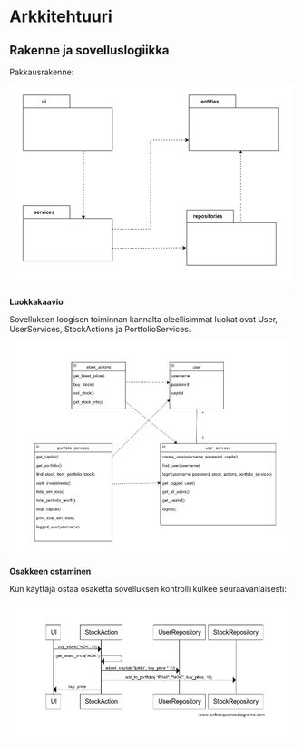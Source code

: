 # Arkkitehtuuri

## Rakenne ja sovelluslogiikka

Pakkausrakenne: 

![](./kuvat/pakkausrakenne.png)


**Luokkakaavio**

Sovelluksen loogisen toiminnan kannalta oleellisimmat luokat ovat User, UserServices, StockActions ja PortfolioServices.

![Luokkakaavio](./kuvat/luokkakaavio_stock_buyer.png)

**Osakkeen ostaminen**

Kun käyttäjä ostaa osaketta sovelluksen kontrolli kulkee seuraavanlaisesti:

![asdf](./kuvat/Sekvenssikaavio_buy_stock)
